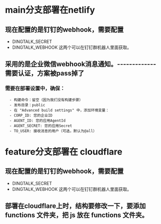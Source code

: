 # main分支部署在netlify

## 现在配置的是钉钉的webhook，需要配置
  - DINGTALK_SECRET
  - DINGTALK_WEBHOOK
    这两个可以在钉钉群机器人里面获取。

## 采用的是企业微信webhook消息通知。-------------需要认证，方案被pass掉了
### 需要在部署设置中，确保：
      - 构建命令：留空（因为我们没有构建步骤）
      - 发布目录：public
      - 在 "Advanced build settings" 中，添加环境变量：
      - CORP_ID: 您的企业ID
      - AGENT_ID: 您的应用AgentId
      - AGENT_SECRET: 您的应用Secret
      - TO_USER: 接收消息的用户（可选，默认为@all）

# feature分支部署在 cloudflare
## 现在配置的是钉钉的webhook，需要配置
  - DINGTALK_SECRET
  - DINGTALK_WEBHOOK
    这两个可以在钉钉群机器人里面获取。

## 部署在cloudflare上时，结构要修改一下，要添加 functions 文件夹，把 js 放在 functions 文件夹。
